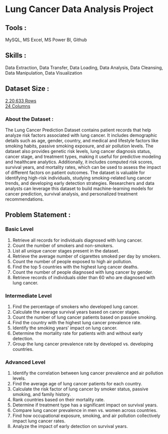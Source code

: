 # **Lung Cancer Data Analysis Project**
## Tools :
MySQL, MS Excel, MS Power BI, Github
## Skills :
Data Extraction, Data Transfer, Data Loading, Data Analysis, Data Cleansing, Data Manipulation, Data Visualization
## Dataset Size :
<ins>2,20,633 Rows  
24 Columns</ins>
### About the Dataset :
The Lung Cancer Prediction Dataset contains patient records that help analyze risk factors associated with lung cancer. It includes demographic details such as age, gender, country, and medical and lifestyle factors like smoking habits, passive smoking exposure, and air pollution levels. The dataset also provides genetic risk levels, lung cancer diagnosis status, cancer stage, and treatment types, making it useful for predictive modeling and healthcare analytics. Additionally, it includes computed risk scores, survival years, and mortality rates, which can be used to assess the impact of different factors on patient outcomes. The dataset is valuable for identifying high-risk individuals, studying smoking-related lung cancer trends, and developing early detection strategies. Researchers and data analysts can leverage this dataset to build machine-learning models for cancer prediction, survival analysis, and personalized treatment recommendations.
## Problem Statement :
### Basic Level
1. Retrieve all records for individuals diagnosed with lung cancer.  
2. Count the number of smokers and non-smokers.  
3. List all unique cancer stages present in the dataset.  
4. Retrieve the average number of cigarettes smoked per day by smokers.  
5. Count the number of people exposed to high air pollution.  
6. Find the top 5 countries with the highest lung cancer deaths.  
7. Count the number of people diagnosed with lung cancer by gender.  
8. Retrieve records of individuals older than 60 who are diagnosed with lung cancer.

### Intermediate Level
1. Find the percentage of smokers who developed lung cancer.
2. Calculate the average survival years based on cancer stages.
3. Count the number of lung cancer patients based on passive smoking.
4. Find the country with the highest lung cancer prevalence rate.
5. Identify the smoking years' impact on lung cancer.
6. Determine the mortality rate for patients with and without early detection.
7. Group the lung cancer prevalence rate by developed vs. developing countries.

### Advanced Level
1. Identify the correlation between lung cancer prevalence and air pollution levels.
2. Find the average age of lung cancer patients for each country.
3. Calculate the risk factor of lung cancer by smoker status, passive smoking, and family history.
4. Rank countries based on their mortality rate.
5. Determine if treatment type has a significant impact on survival years.
6. Compare lung cancer prevalence in men vs. women across countries.
7. Find how occupational exposure, smoking, and air pollution collectively impact lung cancer rates.
8. Analyze the impact of early detection on survival years.


